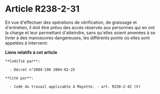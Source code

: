 # Article R238-2-31

En vue d'effectuer des opérations de vérification, de graissage et d'entretien, il doit être prévu des accès réservés aux
personnes qui en ont la charge et leur permettant d'atteindre, sans qu'elles soient amenées à se livrer à des manoeuvres
dangereuses, les différents points où elles sont appelées à intervenir.

**Liens relatifs à cet article**

	**Codifié par**:

	  - Décret n°2004-196 2004-02-25

	**Cité par**:

	  - Code du travail applicable à Mayotte. - art. R238-2-42 (V)
